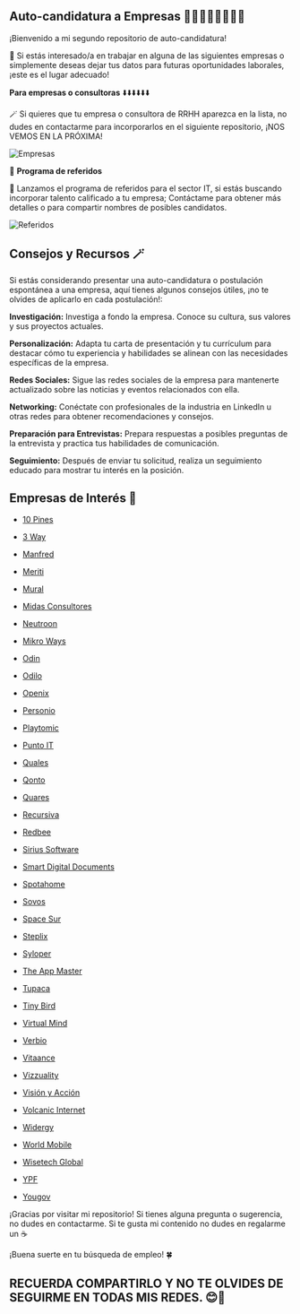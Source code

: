 ## Auto-candidatura a Empresas 🧑‍🎓👩‍🎓👩‍💻🧑‍💻
¡Bienvenido a mi segundo repositorio de auto-candidatura! 

🎯 Si estás interesado/a en trabajar en alguna de las siguientes empresas o simplemente deseas dejar tus datos para futuras oportunidades laborales, ¡este es el lugar adecuado!

**Para empresas o consultoras** ⬇️⬇️⬇️⬇️⬇️⬇️

🪄 Si quieres que tu empresa o consultora de RRHH aparezca en la lista, no dudes en contactarme para incorporarlos en el siguiente repositorio, ¡NOS VEMOS EN LA PRÓXIMA!

![Empresas](img/empresas.png)


📢 **Programa de referidos**

💫 Lanzamos el programa de referidos para el sector IT, si estás buscando incorporar talento calificado a tu empresa; Contáctame para obtener más detalles o para compartir nombres de posibles candidatos. 

![Referidos](img/referidos.png)


## Consejos y Recursos 🪄

Si estás considerando presentar una auto-candidatura o postulación espontánea a una empresa, aquí tienes algunos consejos útiles, ¡no te olvides de aplicarlo en cada postulación!:

**Investigación:** Investiga a fondo la empresa. Conoce su cultura, sus valores y sus proyectos actuales.

**Personalización:** Adapta tu carta de presentación y tu currículum para destacar cómo tu experiencia y habilidades se alinean con las necesidades específicas de la empresa.

**Redes Sociales:** Sigue las redes sociales de la empresa para mantenerte actualizado sobre las noticias y eventos relacionados con ella.

**Networking:** Conéctate con profesionales de la industria en LinkedIn u otras redes para obtener recomendaciones y consejos.

**Preparación para Entrevistas:** Prepara respuestas a posibles preguntas de la entrevista y practica tus habilidades de comunicación.

**Seguimiento:** Después de enviar tu solicitud, realiza un seguimiento educado para mostrar tu interés en la posición.


## Empresas de Interés 🎯


- [10 Pines](https://www.10pines.com/)
- [3 Way](https://3way.com.ar/recursos-humanos/)
- [Manfred](https://www.getmanfred.com/ofertas-empleo?onlyActive=true&currency=%E2%82%AC)
- [Meriti](https://www.meriti.com/trabaja-con-nosotros/)
- [Mural](https://boards.greenhouse.io/mural)
- [Midas Consultores](https://www.midasconsultores.com/sumate/)
- [Neutroon](https://www.neutroon.com/career)
- [Mikro Ways](https://www.mikroways.net/team/)
- [Odin](https://www.odin.ar/)
- [Odilo](https://careers.odilo.us/jobs)

- [Openix](https://openix.com.ar/career)
- [Personio](https://www.personio.com/about-personio/careers/#see-our-open-roles)
- [Playtomic](https://playtomic.jobs.personio.com/)
- [Punto IT](https://www.puntoit.com.ar/sumate)
- [Quales](https://qualesgroup.factorialhr.ar/#jobs)
- [Qonto](https://jobs.lever.co/qonto?workplaceType=remote)
- [Quares](https://www.quaresitsolutions.com/)
- [Recursiva](https://jobs.recursiva.com.ar/)
- [Redbee](https://redbee.io/sumate/)
- [Sirius Software](https://sirius.com.ar/#contact)

- [Smart Digital Documents](https://www.smartdigitaldocuments.com/)
- [Spotahome](https://rent.spotahome.com/work-with-us)
- [Sovos](https://sovos.com/es/empleos/)
- [Space Sur](https://www.spacesur.com/we-are-hiring/)
- [Steplix](https://steplix.com/en/become-steplixer)
- [Syloper](https://www.syloper.com/equipo/)
- [The App Master](https://theappmaster.com/about-us.html)
- [Tupaca](https://www.tupaca.com/)
- [Tiny Bird](https://www.tinybird.co/about#join-us)
- [Virtual Mind](https://careers.virtualmind.com/hiring?origin=Organic&suborigin=Institutional)

- [Verbio](https://www.verbio.com/careers/#)
- [Vitaance](https://vitaance.jobs.personio.com/)
- [Vizzuality](https://vizzuality.bamboohr.com/careers)
- [Visión y Acción](https://www.visionyaccion.com.ar/)
- [Volcanic Internet](https://volcanicinternet.com/en/work-with-us/)
- [Widergy](https://widergy.com/unete-a-nuestro-equipo/)
- [World Mobile](https://worldmobile.bamboohr.com/careers#positions)
- [Wisetech Global](https://www.wisetechglobal.com/es-es/careers/join-us/)
- [YPF](https://career8.successfactors.com/career?company=YPFP&career%5fns=job%5flisting%5fsummary&navBarLevel=JOB%5fSEARCH&_s.crb=idnRa4MJQIC4ehrMhECbMHeLg4QWbi8AWlU%2b72oyNLQ%3d)
- [Yougov](https://jobs.yougov.com/jobs)



¡Gracias por visitar mi repositorio! Si tienes alguna pregunta o sugerencia, no dudes en contactarme. Si te gusta mi contenido no dudes en regalarme un ☕

¡Buena suerte en tu búsqueda de empleo! 🍀



## RECUERDA COMPARTIRLO Y NO TE OLVIDES DE SEGUIRME EN TODAS MIS REDES. 😊🥳
